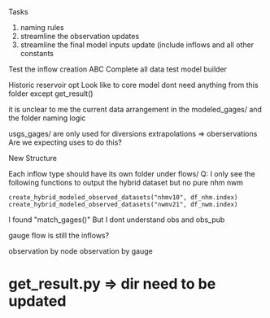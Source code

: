 Tasks 
1. naming rules
2. streamline the observation updates
3. streamline the final model inputs update (include inflows and all other constants


Test the inflow creation ABC
Complete all data
test model builder


Historic reservoir opt
Look like to core model dont need anything from this folder except get_result()


it is unclear to me the current data arrangement in the modeled_gages/ and the folder naming logic


usgs_gages/ are only used for diversions extrapolations
=> oberservations
Are we expecting uses to do this?






New Structure

Each inflow type should have its own folder under flows/
Q: I only see the following functions to output the hybrid dataset but no pure nhm nwm

	create_hybrid_modeled_observed_datasets("nhmv10", df_nhm.index)
    create_hybrid_modeled_observed_datasets("nwmv21", df_nwm.index)
I found "match_gages()"
But I dont understand obs and obs_pub

gauge flow is still the inflows?

observation by node 
observation by gauge
 


# get_result.py  => dir need to be updated


